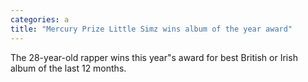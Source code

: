 ```yaml
---
categories: a
title: "Mercury Prize Little Simz wins album of the year award"
---
```

The 28-year-old rapper wins this year"s award for best British or Irish album of the last 12 months.